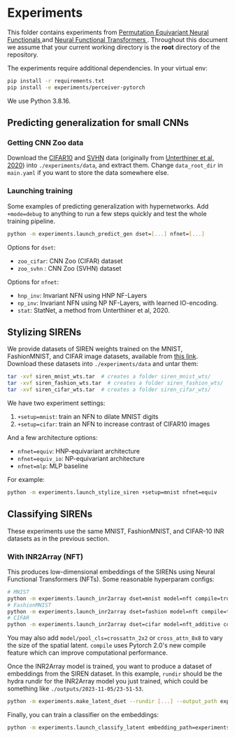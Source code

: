 # Experiments 
This folder contains experiments from [Permutation Equivariant Neural Functionals
](https://arxiv.org/abs/2302.14040) and [Neural Functional Transformers
](https://arxiv.org/abs/2305.13546). Throughout this document we assume that your current working directory is the **root** directory of the repository.

The experiments require additional dependencies. In your virtual env:
```bash
pip install -r requirements.txt
pip install -e experiments/perceiver-pytorch
```
We use Python 3.8.16.

## Predicting generalization for small CNNs
### Getting CNN Zoo data
Download the [CIFAR10](https://storage.cloud.google.com/gresearch/smallcnnzoo-dataset/cifar10.tar.xz) and [SVHN](https://storage.cloud.google.com/gresearch/smallcnnzoo-dataset/svhn_cropped.tar.xz) data  (originally from [Unterthiner et al, 2020](https://github.com/google-research/google-research/tree/master/dnn_predict_accuracy)) into `./experiments/data`, and extract them. Change `data_root_dir` in `main.yaml` if you want to store the data somewhere else.

### Launching training
Some examples of predicting generalization with hypernetworks. Add `+mode=debug` to anything to run a few steps quickly and test the whole training pipeline. 
```sh
python -m experiments.launch_predict_gen dset=[...] nfnet=[...]
```

Options for `dset`:
- `zoo_cifar`: CNN Zoo (CIFAR) dataset
- `zoo_svhn` : CNN Zoo (SVHN) dataset

Options for `nfnet`:
- `hnp_inv`: Invariant NFN using HNP NF-Layers
- `np_inv`: Invariant NFN using NP NF-Layers, with learned IO-encoding.
- `stat`: StatNet, a method from Unterthiner et al, 2020.

## Stylizing SIRENs

We provide datasets of SIREN weights trained on the MNIST, FashionMNIST, and CIFAR image datasets, available from [this link](https://drive.google.com/drive/folders/15CdOTPWHqDcS4SwbIdm100rXkTYZPcC5?usp=sharing). Download these datasets into `./experiments/data` and untar them:
```sh
tar -xvf siren_mnist_wts.tar  # creates a folder siren_mnist_wts/
tar -xvf siren_fashion_wts.tar  # creates a folder siren_fashion_wts/
tar -xvf siren_cifar_wts.tar  # creates a folder siren_cifar_wts/
```

We have two experiment settings:

1. `+setup=mnist`: train an NFN to dilate MNIST digits
1. `+setup=cifar`: train an NFN to increase contrast of CIFAR10 images

And a few architecture options:

* `nfnet=equiv`: HNP-equivariant architecture
* `nfnet=equiv_io`: NP-equivariant architecture
* `nfnet=mlp`: MLP baseline

For example:
```bash
python -m experiments.launch_stylize_siren +setup=mnist nfnet=equiv
```

## Classifying SIRENs
These experiments use the same MNIST, FashionMNIST, and CIFAR-10 INR datasets as in the previous section.

### With INR2Array (NFT)
This produces low-dimensional embeddings of the SIRENs using Neural Functional Transformers (NFTs). Some reasonable hyperparam configs:
```bash
# MNIST
python -m experiments.launch_inr2array dset=mnist model=nft compile=true
# FashionMNIST
python -m experiments.launch_inr2array dset=fashion model=nft compile=true
# CIFAR
python -m experiments.launch_inr2array dset=cifar model=nft_additive compile=true
```
You may also add `model/pool_cls=crossattn_2x2` or `cross_attn_8x8` to vary the size of the spatial latent. `compile` uses Pytorch 2.0's new compile feature which can improve computational performance.

Once the INR2Array model is trained, you want to produce a dataset of embeddings from the SIREN dataset. In this example, `rundir` should be the hydra rundir for the INR2Array model you just trained, which could be something like `./outputs/2023-11-05/23-51-53`.

```bash
python -m experiments.make_latent_dset --rundir [...] --output_path experiments/data/mnist-embeddings.pt
```

Finally, you can train a classifier on the embeddings:

```bash
python -m experiments.launch_classify_latent embedding_path=experiments/data/mnist-embeddings.pt
```
